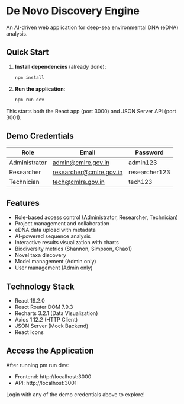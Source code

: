 ﻿# De Novo Discovery Engine

An AI-driven web application for deep-sea environmental DNA (eDNA) analysis.

## Quick Start

1. **Install dependencies** (already done):
   ```bash
   npm install
   ```

2. **Run the application**:
   ```bash
   npm run dev
   ```

This starts both the React app (port 3000) and JSON Server API (port 3001).

## Demo Credentials

| Role | Email | Password |
|------|-------|----------|
| Administrator | admin@cmlre.gov.in | admin123 |
| Researcher | researcher@cmlre.gov.in | researcher123 |
| Technician | tech@cmlre.gov.in | tech123 |

## Features

- Role-based access control (Administrator, Researcher, Technician)
- Project management and collaboration
- eDNA data upload with metadata
- AI-powered sequence analysis
- Interactive results visualization with charts
- Biodiversity metrics (Shannon, Simpson, Chao1)
- Novel taxa discovery
- Model management (Admin only)
- User management (Admin only)

## Technology Stack

- React 19.2.0
- React Router DOM 7.9.3
- Recharts 3.2.1 (Data Visualization)
- Axios 1.12.2 (HTTP Client)
- JSON Server (Mock Backend)
- React Icons

## Access the Application

After running 
pm run dev:
- Frontend: http://localhost:3000
- API: http://localhost:3001

Login with any of the demo credentials above to explore!
